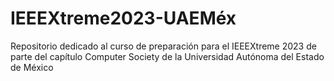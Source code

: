 # IEEEXtreme2023-UAEMéx
Repositorio dedicado al curso de preparación para el IEEEXtreme 2023 de parte del capítulo Computer Society de la Universidad Autónoma del Estado de México
